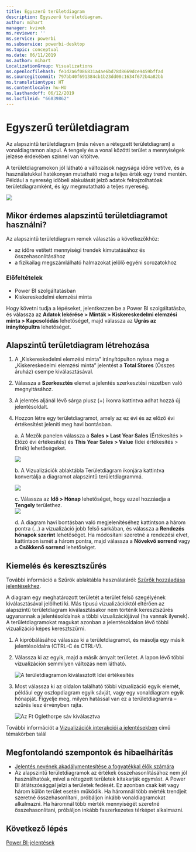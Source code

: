 ```yaml
---
title: Egyszerű területdiagram
description: Egyszerű területdiagram.
author: mihart
manager: kvivek
ms.reviewer: ''
ms.service: powerbi
ms.subservice: powerbi-desktop
ms.topic: conceptual
ms.date: 06/11/2019
ms.author: mihart
LocalizationGroup: Visualizations
ms.openlocfilehash: fe1d2a6f086831a4ae6bd78d8669dce9459bffad
ms.sourcegitcommit: 797bb40f691384cb1b23dd08c1634f672b4a82bb
ms.translationtype: HT
ms.contentlocale: hu-HU
ms.lasthandoff: 06/12/2019
ms.locfileid: "66839862"
---
```

# <a name="basic-area-chart"></a>Egyszerű területdiagram
Az alapszintű területdiagram (más néven a rétegzett területdiagram) a vonaldiagramon alapul. A tengely és a vonal közötti terület a mennyiségek jelzése érdekében színnel van kitöltve. 

A területdiagramokon jól látható a változások nagysága időre vetítve, és a használatukkal hatékonyan mutatható meg a teljes érték egy trend mentén. Például a nyereség időbeli alakulását jelző adatok felrajzolhatóak területdiagramként, és így megmutatható a teljes nyereség.

![](media/power-bi-visualization-basic-area-chart/powerbi-area-chartnew.png)

## <a name="when-to-use-a-basic-area-chart"></a>Mikor érdemes alapszintű területdiagramot használni?
Az alapszintű területdiagram remek választás a következőkhöz:

* az időre vetített mennyiségi trendek kimutatásához és összehasonlításához 
* a fizikailag megszámlálható halmazokat jelölő egyéni sorozatokhoz

### <a name="prerequisites"></a>Előfeltételek
 - Power BI szolgáltatásban
 - Kiskereskedelmi elemzési minta

Hogy követni tudja a lépéseket, jelentkezzen be a Power BI szolgáltatásba, és válassza az **Adatok lekérése \> Minták \> Kiskereskedelmi elemzési minta > Kapcsolódás** lehetőséget, majd válassza az **Ugrás az irányítópultra** lehetőséget. 

## <a name="create-a-basic-area-chart"></a>Alapszintű területdiagram létrehozása
 

1. A „Kiskereskedelmi elemzési minta” irányítópulton nyissa meg a „Kiskereskedelmi elemzési minta” jelentést a **Total Stores** (Összes áruház) csempe kiválasztásával.
2. Válassza a **Szerkesztés** elemet a jelentés szerkesztési nézetben való megnyitásához.
3. A jelentés aljánál lévő sárga plusz (+) ikonra kattintva adhat hozzá új jelentésoldalt.
4. Hozzon létre egy területdiagramot, amely az ez évi és az előző évi értékesítést jeleníti meg havi bontásban.
   
   a. A Mezők panelen válassza a **Sales \> Last Year Sales** (Értékesítés > Előző évi értékesítés) és **This Year Sales > Value** (Idei értékesítés > Érték) lehetőségeket.

   ![](media/power-bi-visualization-basic-area-chart/power-bi-bar-chart.png)

   b.  A Vizualizációk ablaktábla Területdiagram ikonjára kattintva konvertálja a diagramot alapszintű területdiagrammá.

   ![](media/power-bi-visualization-basic-area-chart/convertchart.png)
   
   c.  Válassza az **Idő \> Hónap** lehetőséget, hogy ezzel hozzáadja a **Tengely** területhez.   
   ![](media/power-bi-visualization-basic-area-chart/powerbi-area-chartnew.png)
   
   d.  A diagram havi bontásban való megjelenítéséhez kattintson a három pontra (...) a vizualizáció jobb felső sarkában, és válassza a **Rendezés hónapok szerint** lehetőséget. Ha módosítani szeretné a rendezési elvet, kattintson ismét a három pontra, majd válassza a **Növekvő sorrend** vagy a **Csökkenő sorrend** lehetőséget.

## <a name="highlighting-and-cross-filtering"></a>Kiemelés és keresztszűrés
További információ a Szűrök ablaktábla használatáról: [Szűrők hozzáadása jelentésekhez](../power-bi-report-add-filter.md).

A diagram egy meghatározott területét a terület felső szegélyének kiválasztásával jelölheti ki.  Más típusú vizualizációktól eltérően az alapszintű területdiagram kiválasztásakor nem történik keresztszűrés ugyanannak a jelentésoldalnak a többi vizualizációjával (ha vannak ilyenek). A területdiagramokat magukat azonban a jelentésoldalon lévő többi vizualizáció képes keresztszűrni. 

1. A kipróbálásához válassza ki a területdiagramot, és másolja egy másik jelentésoldalra (CTRL-C és CTRL-V).
2. Válassza ki az egyik, majd a másik árnyalt területet. A lapon lévő többi vizualizáción semmilyen változás nem látható.

    ![A területdiagramon kiválasztott Idei értékesítés](media/power-bi-visualization-basic-area-chart/power-bi-select-area.png)

3. Most válassza ki az oldalon található többi vizualizáció egyik elemét, például egy oszlopdiagram egyik sávját, vagy egy vonaldiagram egyik hónapját. Figyelje meg, milyen hatással van ez a területdiagramra – szűrés lesz érvényben rajta.  

    ![Az Ft Oglethorpe sáv kiválasztva](media/power-bi-visualization-basic-area-chart/power-bi-filter.png) 

További információt a [Vizualizációk interakciói a jelentésekben](../service-reports-visual-interactions.md) című témakörben talál


## <a name="considerations-and-troubleshooting"></a>Megfontolandó szempontok és hibaelhárítás   
* [Jelentés nevének akadálymentesítése a fogyatékkal élők számára](../desktop-accessibility.md)
* Az alapszintű területdiagramok az értékek összehasonlításához nem jól használhatóak, mivel a rétegzett területek kitakarják egymást. A Power BI átlátszósággal jelzi a területek fedését. Ez azonban csak két vagy három külön terület esetén működik. Ha háromnál több mérték trendjeit szeretné összehasonlítani, próbáljon inkább vonaldiagramokat alkalmazni. Ha háromnál több mérték mennyiségét szeretné összehasonlítani, próbáljon inkább faszerkezetes térképet alkalmazni.

## <a name="next-step"></a>Következő lépés
[Power BI-jelentések](power-bi-visualization-card.md)  


